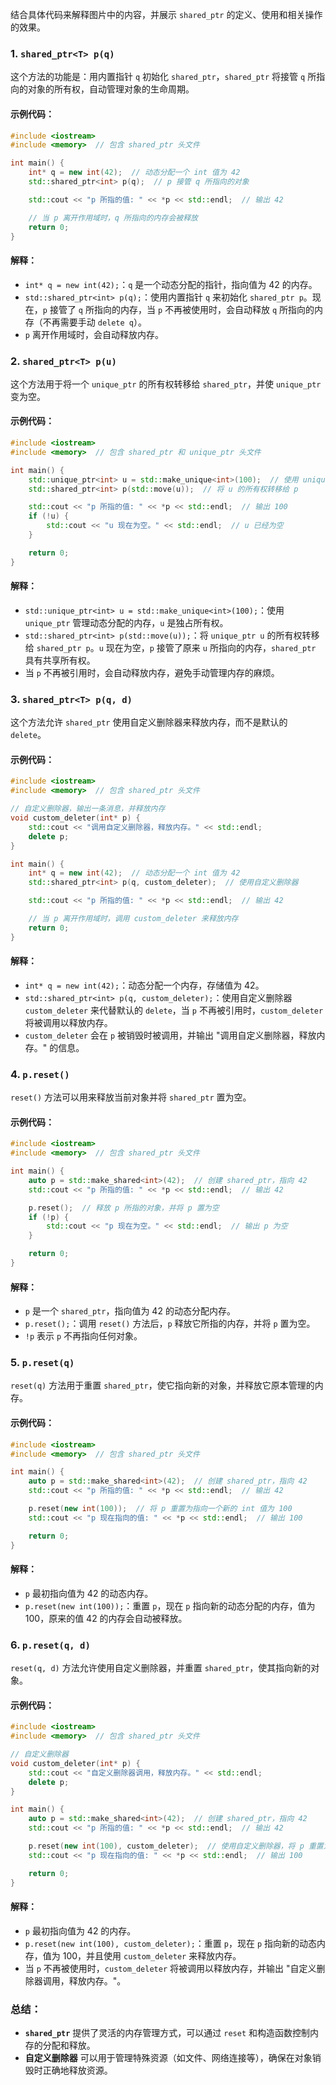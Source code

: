 结合具体代码来解释图片中的内容，并展示 `shared_ptr` 的定义、使用和相关操作的效果。

### 1. **`shared_ptr<T> p(q)`**
这个方法的功能是：用内置指针 `q` 初始化 `shared_ptr`，`shared_ptr` 将接管 `q` 所指向的对象的所有权，自动管理对象的生命周期。

#### 示例代码：
```cpp
#include <iostream>
#include <memory>  // 包含 shared_ptr 头文件

int main() {
    int* q = new int(42);  // 动态分配一个 int 值为 42
    std::shared_ptr<int> p(q);  // p 接管 q 所指向的对象

    std::cout << "p 所指的值: " << *p << std::endl;  // 输出 42

    // 当 p 离开作用域时，q 所指向的内存会被释放
    return 0;
}
```

#### 解释：
- `int* q = new int(42);`：`q` 是一个动态分配的指针，指向值为 42 的内存。
- `std::shared_ptr<int> p(q);`：使用内置指针 `q` 来初始化 `shared_ptr p`。现在，`p` 接管了 `q` 所指向的内存，当 `p` 不再被使用时，会自动释放 `q` 所指向的内存（不再需要手动 `delete q`）。
- `p` 离开作用域时，会自动释放内存。

### 2. **`shared_ptr<T> p(u)`**
这个方法用于将一个 `unique_ptr` 的所有权转移给 `shared_ptr`，并使 `unique_ptr` 变为空。

#### 示例代码：
```cpp
#include <iostream>
#include <memory>  // 包含 shared_ptr 和 unique_ptr 头文件

int main() {
    std::unique_ptr<int> u = std::make_unique<int>(100);  // 使用 unique_ptr 管理动态分配的 int
    std::shared_ptr<int> p(std::move(u));  // 将 u 的所有权转移给 p

    std::cout << "p 所指的值: " << *p << std::endl;  // 输出 100
    if (!u) {
        std::cout << "u 现在为空。" << std::endl;  // u 已经为空
    }

    return 0;
}
```

#### 解释：
- `std::unique_ptr<int> u = std::make_unique<int>(100);`：使用 `unique_ptr` 管理动态分配的内存，`u` 是独占所有权。
- `std::shared_ptr<int> p(std::move(u));`：将 `unique_ptr u` 的所有权转移给 `shared_ptr p`。`u` 现在为空，`p` 接管了原来 `u` 所指向的内存，`shared_ptr` 具有共享所有权。
- 当 `p` 不再被引用时，会自动释放内存，避免手动管理内存的麻烦。

### 3. **`shared_ptr<T> p(q, d)`**
这个方法允许 `shared_ptr` 使用自定义删除器来释放内存，而不是默认的 `delete`。

#### 示例代码：
```cpp
#include <iostream>
#include <memory>  // 包含 shared_ptr 头文件

// 自定义删除器，输出一条消息，并释放内存
void custom_deleter(int* p) {
    std::cout << "调用自定义删除器，释放内存。" << std::endl;
    delete p;
}

int main() {
    int* q = new int(42);  // 动态分配一个 int 值为 42
    std::shared_ptr<int> p(q, custom_deleter);  // 使用自定义删除器

    std::cout << "p 所指的值: " << *p << std::endl;  // 输出 42

    // 当 p 离开作用域时，调用 custom_deleter 来释放内存
    return 0;
}
```

#### 解释：
- `int* q = new int(42);`：动态分配一个内存，存储值为 42。
- `std::shared_ptr<int> p(q, custom_deleter);`：使用自定义删除器 `custom_deleter` 来代替默认的 `delete`，当 `p` 不再被引用时，`custom_deleter` 将被调用以释放内存。
- `custom_deleter` 会在 `p` 被销毁时被调用，并输出 "调用自定义删除器，释放内存。" 的信息。

### 4. **`p.reset()`**
`reset()` 方法可以用来释放当前对象并将 `shared_ptr` 置为空。

#### 示例代码：
```cpp
#include <iostream>
#include <memory>  // 包含 shared_ptr 头文件

int main() {
    auto p = std::make_shared<int>(42);  // 创建 shared_ptr，指向 42
    std::cout << "p 所指的值: " << *p << std::endl;  // 输出 42

    p.reset();  // 释放 p 所指的对象，并将 p 置为空
    if (!p) {
        std::cout << "p 现在为空。" << std::endl;  // 输出 p 为空
    }

    return 0;
}
```

#### 解释：
- `p` 是一个 `shared_ptr`，指向值为 42 的动态分配内存。
- `p.reset();`：调用 `reset()` 方法后，`p` 释放它所指的内存，并将 `p` 置为空。
- `!p` 表示 `p` 不再指向任何对象。

### 5. **`p.reset(q)`**
`reset(q)` 方法用于重置 `shared_ptr`，使它指向新的对象，并释放它原本管理的内存。

#### 示例代码：
```cpp
#include <iostream>
#include <memory>  // 包含 shared_ptr 头文件

int main() {
    auto p = std::make_shared<int>(42);  // 创建 shared_ptr，指向 42
    std::cout << "p 所指的值: " << *p << std::endl;  // 输出 42

    p.reset(new int(100));  // 将 p 重置为指向一个新的 int 值为 100
    std::cout << "p 现在指向的值: " << *p << std::endl;  // 输出 100

    return 0;
}
```

#### 解释：
- `p` 最初指向值为 42 的动态内存。
- `p.reset(new int(100));`：重置 `p`，现在 `p` 指向新的动态分配的内存，值为 100，原来的值 42 的内存会自动被释放。

### 6. **`p.reset(q, d)`**
`reset(q, d)` 方法允许使用自定义删除器，并重置 `shared_ptr`，使其指向新的对象。

#### 示例代码：
```cpp
#include <iostream>
#include <memory>  // 包含 shared_ptr 头文件

// 自定义删除器
void custom_deleter(int* p) {
    std::cout << "自定义删除器调用，释放内存。" << std::endl;
    delete p;
}

int main() {
    auto p = std::make_shared<int>(42);  // 创建 shared_ptr，指向 42
    std::cout << "p 所指的值: " << *p << std::endl;  // 输出 42

    p.reset(new int(100), custom_deleter);  // 使用自定义删除器，将 p 重置为指向新的值 100
    std::cout << "p 现在指向的值: " << *p << std::endl;  // 输出 100

    return 0;
}
```

#### 解释：
- `p` 最初指向值为 42 的内存。
- `p.reset(new int(100), custom_deleter);`：重置 `p`，现在 `p` 指向新的动态内存，值为 100，并且使用 `custom_deleter` 来释放内存。
- 当 `p` 不再被使用时，`custom_deleter` 将被调用以释放内存，并输出 "自定义删除器调用，释放内存。"。

### 总结：
- **`shared_ptr`** 提供了灵活的内存管理方式，可以通过 `reset` 和构造函数控制内存的分配和释放。
- **自定义删除器** 可以用于管理特殊资源（如文件、网络连接等），确保在对象销毁时正确地释放资源。
